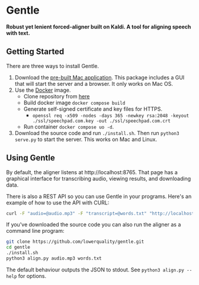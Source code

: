 # Gentle
**Robust yet lenient forced-aligner built on Kaldi. A tool for aligning speech with text.**

## Getting Started

There are three ways to install Gentle.

1. Download the [pre-built Mac application](https://github.com/lowerquality/gentle/releases/latest). This package includes a GUI that will start the server and a browser. It only works on Mac OS.
2. Use the [Docker](https://www.docker.com/) image. 
   * Clone repository from [here](git@github.com:ianovi/gentle.git) 
   * Build docker image ```docker compose build```
   * Generate self-signed certificate and key files for HTTPS. 
     * ```openssl req -x509 -nodes -days 365 -newkey rsa:2048 -keyout ./ssl/speechpad.com.key -out ./ssl/speechpad.com.crt```
   * Run container ```docker compose uo -d```.
3. Download the source code and run ```./install.sh```. Then run ```python3 serve.py``` to start the server. This works on Mac and Linux.

## Using Gentle

By default, the aligner listens at http://localhost:8765. That page has a graphical interface for transcribing audio, viewing results, and downloading data.

There is also a REST API so you can use Gentle in your programs. Here's an example of how to use the API with CURL:

```bash
curl -F "audio=@audio.mp3" -F "transcript=@words.txt" "http://localhost:8765/transcriptions?async=false"
```

If you've downloaded the source code you can also run the aligner as a command line program:

```bash
git clone https://github.com/lowerquality/gentle.git
cd gentle
./install.sh
python3 align.py audio.mp3 words.txt
```

The default behaviour outputs the JSON to stdout.  See `python3 align.py --help` for options.
